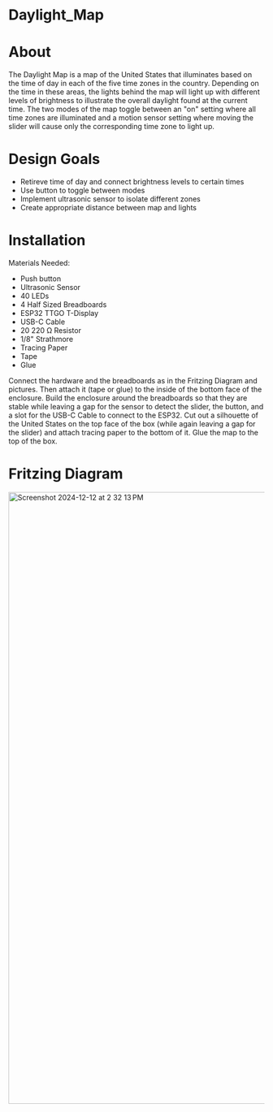 # Daylight_Map

# About
The Daylight Map is a map of the United States that illuminates based on the time of day in each of the five time zones in the country. Depending on the time in these areas, the lights behind the map will light up with different levels of brightness to illustrate the overall daylight found at the current time. The two modes of the map toggle between an "on" setting where all time zones are illuminated and a motion sensor setting where moving the slider will cause only the corresponding time zone to light up. 

# Design Goals
- Retireve time of day and connect brightness levels to certain times
- Use button to toggle between modes
- Implement ultrasonic sensor to isolate different zones
- Create appropriate distance between map and lights

# Installation
Materials Needed:
- Push button
- Ultrasonic Sensor
- 40 LEDs
- 4 Half Sized Breadboards
- ESP32 TTGO T-Display
- USB-C Cable
- 20 220 Ω Resistor
- 1/8" Strathmore
- Tracing Paper
- Tape
- Glue

Connect the hardware and the breadboards as in the Fritzing Diagram and pictures. Then attach it (tape or glue) to the inside of the bottom face of the enclosure. Build the enclosure around the breadboards so that they are stable while leaving a gap for the sensor to detect the slider, the button, and a slot for the USB-C Cable to connect to the ESP32. Cut out a silhouette of the United States on the top face of the box (while again leaving a gap for the slider) and attach tracing paper to the bottom of it. Glue the map to the top of the box.

# Fritzing Diagram
<img width="1205" alt="Screenshot 2024-12-12 at 2 32 13 PM" src="https://github.com/user-attachments/assets/f7d2dce8-a88b-4a4b-9d48-f5d2af5fc0c4" />
